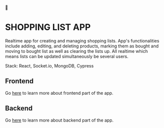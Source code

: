 :construction: 

# SHOPPING LIST APP 

Realtime app for creating and managing shopping lists. 
App's functionalities include adding, editing, and deleting products, marking them as bought and moving to bought
list as well as clearing the lists up. All realtime which means lists can be updated simultaneously be several users.

Stack: React, Socket.io, MongoDB, Cypress

## Frontend
Go <a href="./client/README.md">here</a> to learn more about frontend part of the app.

## Backend
Go <a href="./server/README.md">here</a> to learn more about backend part of the app.
